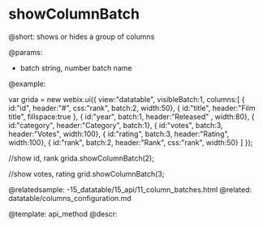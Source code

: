 showColumnBatch
=============

@short:
    shows or hides a group of columns
	

@params:
- batch      string, number      batch name

@example:

var grida = new webix.ui({
	view:"datatable",
	visibleBatch:1,
	columns:[
		{ id:"id",	header:"#", css:"rank",  batch:2,	width:50},
		{ id:"title", header:"Film title", fillspace:true },
		{ id:"year",  batch:1,	header:"Released" , width:80},
		{ id:"category", header:"Category", batch:1},
		{ id:"votes", batch:3, header:"Votes", 	width:100},
		{ id:"rating", batch:3, header:"Rating", width:100},
		{ id:"rank", batch:2, header:"Rank", css:"rank", width:50}
	]
});    

//show id, rank
grida.showColumnBatch(2);

//show votes, rating
grid.showColumnBatch(3;

@relatedsample:
	-15_datatable/15_api/11_column_batches.html
@related:
	datatable/columns_configuration.md

@template:	api_method
@descr:


